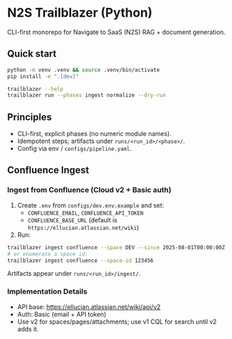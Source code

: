 # N2S Trailblazer (Python)

CLI-first monorepo for Navigate to SaaS (N2S) RAG + document generation.

## Quick start
```bash
python -m venv .venv && source .venv/bin/activate
pip install -e ".[dev]"

trailblazer --help
trailblazer run --phases ingest normalize --dry-run
```

## Principles
- CLI-first, explicit phases (no numeric module names).
- Idempotent steps; artifacts under `runs/<run_id>/<phase>/`.
- Config via env / `configs/pipeline.yaml`.

## Confluence Ingest

### Ingest from Confluence (Cloud v2 + Basic auth)

1. Create `.env` from `configs/dev.env.example` and set:
   - `CONFLUENCE_EMAIL`, `CONFLUENCE_API_TOKEN`
   - `CONFLUENCE_BASE_URL` (default is `https://ellucian.atlassian.net/wiki`)
2. Run:
```bash
trailblazer ingest confluence --space DEV --since 2025-08-01T00:00:00Z
# or enumerate a space id:
trailblazer ingest confluence --space-id 123456
```

Artifacts appear under `runs/<run_id>/ingest/`.

### Implementation Details
- API base: https://ellucian.atlassian.net/wiki/api/v2
- Auth: Basic (email + API token)
- Use v2 for spaces/pages/attachments; use v1 CQL for search until v2 adds it.
